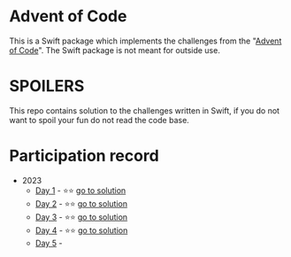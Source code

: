 # Advent of Code

This is a Swift package which implements the challenges from the "[Advent of Code](https://adventofcode.com/)". The Swift package is not meant for outside use.

# SPOILERS
This repo contains solution to the challenges written in Swift, if you do not want to spoil your fun do not read the code base.

# Participation record
- 2023
    - [Day 1](https://adventofcode.com/2023/day/1) - ⭐️⭐️ [go to solution](https://github.com/VladimirAmiorkov/AdventOfCode/blob/main/Sources/AdventOfCode/2023/Day%201/Day-1-2023.swift)
    - [Day 2](https://adventofcode.com/2023/day/2) - ⭐️⭐️ [go to solution](https://github.com/VladimirAmiorkov/AdventOfCode/blob/main/Sources/AdventOfCode/2023/Day%202/Day-2-2023.swift)
    - [Day 3](https://adventofcode.com/2023/day/3) - ⭐️⭐️ [go to solution]( https://github.com/VladimirAmiorkov/AdventOfCode/blob/main/Sources/AdventOfCode/2023/Day%203/Day-3-2023.swift)
    - [Day 4](https://adventofcode.com/2023/day/4) - ⭐️⭐️ [go to solution]( https://github.com/VladimirAmiorkov/AdventOfCode/blob/main/Sources/AdventOfCode/2023/Day%204/Day-4-2023.swift)
    - [Day 5](https://adventofcode.com/2023/day/5) - 

   